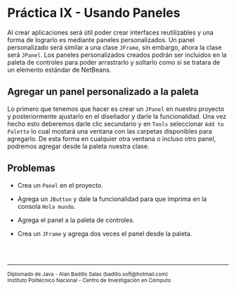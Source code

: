 # Práctica IX - Usando Paneles

Al crear aplicaciones será útil poder crear interfaces reutilizables y una forma de lograrlo es mediante paneles personalizados. Un panel personalizado será similar a una clase `JFrame`, sin embargo, ahora la clase será `JPanel`. Los paneles personalizados creados podrán ser incluidos en la paleta de controles para poder arrastrarlo y soltarlo como si se tratara de un elemento estándar de NetBeans.

## Agregar un panel personalizado a la paleta

Lo primero que tenemos que hacer es crear un `JPanel` en nuestro proyecto y posteriormente ajustarlo en el diseñador y darle la funcionalidad. Una vez hecho esto deberemos darle clic secundario y en `Tools` seleccionar `Add to Palette` lo cual mostará una ventana con las carpetas disponibles para agregarlo. De esta forma en cualquier otra ventana o incluso otro panel, podremos agregar desde la paleta nuestra clase.

## Problemas

* Crea un `Panel` en el proyecto.

* Agrega un `JButton` y dale la funcionalidad para que imprima en la consola `Hola mundo`.

* Agrega el panel a la paleta de controles.

* Crea un `JFrame` y agrega dos veces el panel desde la paleta.

<br><br>
<hr>
<small>
Diplomado de Java - Alan Badillo Salas (badillo.soft@hotmail.com)<br>
Instituto Politécnico Nacional - Centro de Investigación en Cómputo
</small>